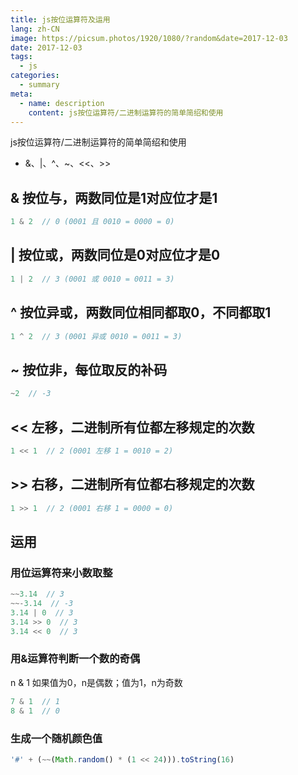 ```yaml
---
title: js按位运算符及运用
lang: zh-CN
image: https://picsum.photos/1920/1080/?random&date=2017-12-03
date: 2017-12-03
tags:
  - js
categories:
  - summary
meta:
  - name: description
    content: js按位运算符/二进制运算符的简单简绍和使用
--- 
```


js按位运算符/二进制运算符的简单简绍和使用
-  &、|、^、~、<<、>>

<!-- more -->

## & 按位与，两数同位是1对应位才是1
``` js
1 & 2  // 0 (0001 且 0010 = 0000 = 0)
```

## | 按位或，两数同位是0对应位才是0
``` js
1 | 2  // 3 (0001 或 0010 = 0011 = 3)
```

## ^ 按位异或，两数同位相同都取0，不同都取1
``` js
1 ^ 2  // 3 (0001 异或 0010 = 0011 = 3)
```

## ~ 按位非，每位取反的补码
``` js
~2  // -3
```

## << 左移，二进制所有位都左移规定的次数
``` js
1 << 1  // 2 (0001 左移 1 = 0010 = 2)
```

## >> 右移，二进制所有位都右移规定的次数
``` js
1 >> 1  // 2 (0001 右移 1 = 0000 = 0)
```

## 运用

### 用位运算符来小数取整
``` js
~~3.14  // 3
~~-3.14  // -3
3.14 | 0  // 3 
3.14 >> 0  // 3
3.14 << 0  // 3 
```

### 用&运算符判断一个数的奇偶
n & 1 如果值为0，n是偶数；值为1，n为奇数
``` js
7 & 1  // 1
8 & 1  // 0
```

### 生成一个随机颜色值
``` js
'#' + (~~(Math.random() * (1 << 24))).toString(16)
```
